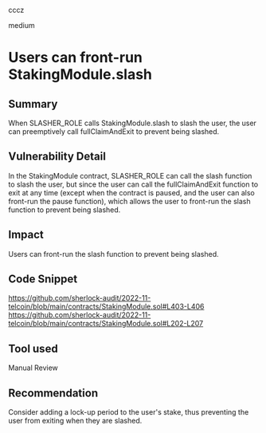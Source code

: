 cccz

medium

# Users can front-run StakingModule.slash

## Summary
When SLASHER_ROLE calls StakingModule.slash to slash the user, the user can preemptively call fullClaimAndExit to prevent being slashed.
## Vulnerability Detail
In the StakingModule contract, SLASHER_ROLE can call the slash function to slash the user, but since the user can call the fullClaimAndExit function to exit at any time (except when the contract is paused, and the user can also front-run the pause function), which allows the user to front-run the slash function to prevent being slashed.
## Impact
Users can front-run the slash function to prevent being slashed.
## Code Snippet
https://github.com/sherlock-audit/2022-11-telcoin/blob/main/contracts/StakingModule.sol#L403-L406
https://github.com/sherlock-audit/2022-11-telcoin/blob/main/contracts/StakingModule.sol#L202-L207
## Tool used

Manual Review

## Recommendation
Consider adding a lock-up period to the user's stake, thus preventing the user from exiting when they are slashed. 